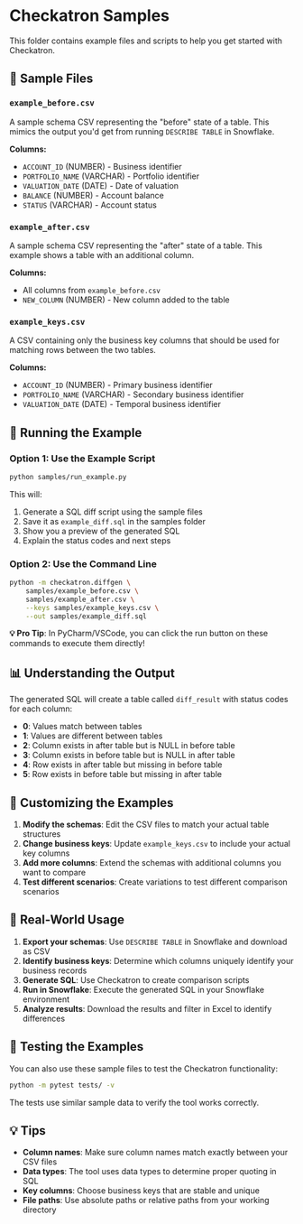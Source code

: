 # Checkatron Samples

This folder contains example files and scripts to help you get started with Checkatron.

## 📁 Sample Files

### `example_before.csv`
A sample schema CSV representing the "before" state of a table. This mimics the output you'd get from running `DESCRIBE TABLE` in Snowflake.

**Columns:**
- `ACCOUNT_ID` (NUMBER) - Business identifier
- `PORTFOLIO_NAME` (VARCHAR) - Portfolio identifier  
- `VALUATION_DATE` (DATE) - Date of valuation
- `BALANCE` (NUMBER) - Account balance
- `STATUS` (VARCHAR) - Account status

### `example_after.csv`
A sample schema CSV representing the "after" state of a table. This example shows a table with an additional column.

**Columns:**
- All columns from `example_before.csv`
- `NEW_COLUMN` (NUMBER) - New column added to the table

### `example_keys.csv`
A CSV containing only the business key columns that should be used for matching rows between the two tables.

**Columns:**
- `ACCOUNT_ID` (NUMBER) - Primary business identifier
- `PORTFOLIO_NAME` (VARCHAR) - Secondary business identifier
- `VALUATION_DATE` (DATE) - Temporal business identifier

## 🚀 Running the Example

### Option 1: Use the Example Script

```bash
python samples/run_example.py
```

This will:
1. Generate a SQL diff script using the sample files
2. Save it as `example_diff.sql` in the samples folder
3. Show you a preview of the generated SQL
4. Explain the status codes and next steps

### Option 2: Use the Command Line

```bash
python -m checkatron.diffgen \
    samples/example_before.csv \
    samples/example_after.csv \
    --keys samples/example_keys.csv \
    --out samples/example_diff.sql
```

**💡 Pro Tip**: In PyCharm/VSCode, you can click the run button on these commands to execute them directly!

## 📊 Understanding the Output

The generated SQL will create a table called `diff_result` with status codes for each column:

- **0**: Values match between tables
- **1**: Values are different between tables
- **2**: Column exists in after table but is NULL in before table
- **3**: Column exists in before table but is NULL in after table
- **4**: Row exists in after table but missing in before table
- **5**: Row exists in before table but missing in after table

## 🔧 Customizing the Examples

1. **Modify the schemas**: Edit the CSV files to match your actual table structures
2. **Change business keys**: Update `example_keys.csv` to include your actual key columns
3. **Add more columns**: Extend the schemas with additional columns you want to compare
4. **Test different scenarios**: Create variations to test different comparison scenarios

## 📝 Real-World Usage

1. **Export your schemas**: Use `DESCRIBE TABLE` in Snowflake and download as CSV
2. **Identify business keys**: Determine which columns uniquely identify your business records
3. **Generate SQL**: Use Checkatron to create comparison scripts
4. **Run in Snowflake**: Execute the generated SQL in your Snowflake environment
5. **Analyze results**: Download the results and filter in Excel to identify differences

## 🧪 Testing the Examples

You can also use these sample files to test the Checkatron functionality:

```bash
python -m pytest tests/ -v
```

The tests use similar sample data to verify the tool works correctly.

## 💡 Tips

- **Column names**: Make sure column names match exactly between your CSV files
- **Data types**: The tool uses data types to determine proper quoting in SQL
- **Key columns**: Choose business keys that are stable and unique
- **File paths**: Use absolute paths or relative paths from your working directory
